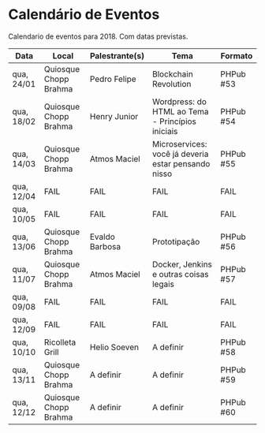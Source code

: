 Calendário de Eventos
=====================

Calendario de eventos para 2018. Com datas previstas.

| Data       | Local                  | Palestrante(s)           | Tema                                                     | Formato   |
|------------|------------------------|--------------------------|----------------------------------------------------------|-----------|
| qua, 24/01 | Quiosque Chopp Brahma  | Pedro Felipe             | Blockchain Revolution                                    | PHPub #53 |
| qua, 18/02 | Quiosque Chopp Brahma  | Henry Junior             | Wordpress: do HTML ao Tema - Princípios iniciais         | PHPub #54 |
| qua, 14/03 | Quiosque Chopp Brahma  | Atmos Maciel             | Microservices: você já deveria estar pensando nisso      | PHPub #55 |
| qua, 12/04 | FAIL                   | FAIL                     | FAIL                                                     | FAIL      |
| qua, 10/05 | FAIL                   | FAIL                     | FAIL                                                     | FAIL      |
| qua, 13/06 | Quiosque Chopp Brahma  | Evaldo Barbosa           | Prototipação                                             | PHPub #56 |
| qua, 11/07 | Quiosque Chopp Brahma  | Atmos Maciel             | Docker, Jenkins e outras coisas legais                   | PHPub #57 |
| qua, 09/08 | FAIL                   | FAIL                     | FAIL                                                     | FAIL      |
| qua, 12/09 | FAIL                   | FAIL                     | FAIL                                                     | FAIL      |
| qua, 10/10 | Ricolleta Grill        | Helio Soeven             | A definir                                                | PHPub #58 |
| qua, 13/11 | Quiosque Chopp Brahma  | A definir                | A definir                                                | PHPub #59 |
| qua, 12/12 | Quiosque Chopp Brahma  | A definir                | A definir                                                | PHPub #60 |
